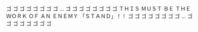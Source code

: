  ゴ ゴ ゴ ゴ ゴ ゴ ゴ ゴ ... ゴ ゴ ゴ ゴ ゴ ゴ ゴ ゴ
ＴＨＩＳ ＭＵＳＴ ＢＥ ＴＨＥ ＷＯＲＫ ＯＦ ＡＮ ＥＮＥＭＹ 「ＳＴＡＮＤ」！！
 ゴ ゴ ゴ ゴ ゴ ゴ ゴ ゴ ... ゴ ゴ ゴ ゴ ゴ ゴ ゴ ゴ